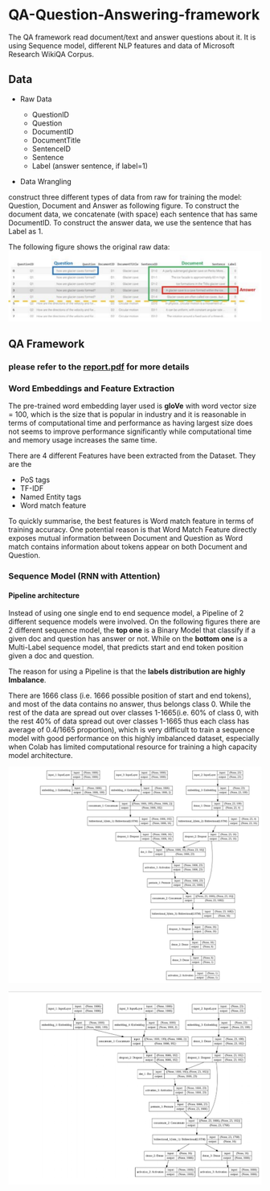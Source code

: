 # QA-Question-Answering-framework

The QA framework read document/text and answer questions about it. It is using  Sequence model, different NLP features and data of Microsoft Research WikiQA Corpus.

## Data
* Raw Data 
  * QuestionID
  * Question
  * DocumentID 
  * DocumentTitle
  * SentenceID
  * Sentence
  * Label (answer sentence, if label=1)

* Data Wrangling 

construct three different types of data from raw for training the model: Question, Document and Answer as following figure. To construct the document data, we concatenate (with space) each sentence that has same DocumentID. To construct the answer data, we use the sentence that has Label as 1.

The following figure shows the original raw data:
![](media/raw_data.png)


## QA Framework
### please refer to the [report.pdf](report.pdf) for more details

### Word Embeddings and Feature Extraction
The pre-trained word embedding layer used is **gloVe** with word vector size = 100, which is the size that is popular in industry and  it is reasonable in terms of computational time and performance as having largest size does not seems to improve performance significantly while computational time and memory usage increases the same time.

There are 4 different Features have been extracted from the Dataset. They are the 
* PoS tags
* TF-IDF
* Named Entity tags
* Word match feature

To quickly summarise, the best features is Word match feature in terms of training accuracy. One potential reason is that Word Match Feature directly exposes mutual information between Document and Question as Word match contains information about tokens appear on both Document and Question. 


### Sequence Model (RNN with Attention)
#### Pipeline architecture
Instead of using one single end to end sequence model,  a Pipeline of 2 different sequence models were involved. 
On the following figures there are 2 different sequence model, the **top one** is a Binary Model that classify if a given doc and question has answer or not. 
While on the **bottom one** is a Multi-Label sequence model, that predicts start and end token position given a doc and question.  

The reason for using a Pipeline is that the **labels distribution are highly Imbalance**. 

There are 1666 class (i.e. 1666 possible position of start and end tokens), and most of the data contains no answer, thus belongs class 0. 
While the rest of the data are spread out over classes 1-1665(i.e. 60% of class 0, with the rest 40%  of data spread out over classes 1-1665 thus each class has average of  0.4/1665 proportion), which is very difficult to train a sequence model with good performance  on this highly imbalanced dataset, especially when Colab has limited computational resource for training a high capacity model architecture.

![](media/binary.png)

![](media/multi.png)

